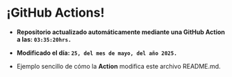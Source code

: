 # ¡GitHub Actions!
* **Repositorio actualizado automáticamente mediante una GitHub Action a las: `03:35:20hrs.`**
* **Modificado el día: `25, del mes de mayo, del año 2025.`**

* Ejemplo sencillo de cómo la **Action** modifica este archivo README.md.
